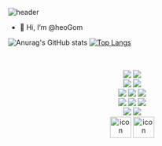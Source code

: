 ![header](https://capsule-render.vercel.app/api?type=waving&color=gradient&section=footer&height=300&text=Hello%20World!&fontColor=cccc&fontAlignY=60&animation=fadeIn)
- 👋 Hi, I’m @heoGom
  
![Anurag's GitHub stats](https://github-readme-stats.vercel.app/api?username=heoGom&show_icons=true&theme=radical)
[![Top Langs](https://github-readme-stats.vercel.app/api/top-langs/?username=heoGom&layout=compact)](https://github.com/delay-100/github-readme-stats)
<!-- 테크 스택 --> 
<div align=center>
  <br><br>
<img src="https://img.shields.io/badge/Java-007396?style=flat-square&logo=Java&logoColor=white"/>
<img src="https://img.shields.io/badge/dart-0175C2?style=flat-square&logo=dart"/><br>

<img src="https://img.shields.io/badge/Spring%20Boot-6DB33F?style=flat-square&logo=Spring%20Boot&logoColor=white"/>
<img src="https://img.shields.io/badge/Flutter-02569B?style=flat-square&logo=flutter"/><br>
<img src="https://img.shields.io/badge/JavaScript-F7DF1E?style=flat-square&logo=JavaScript&logoColor=white"/>
<img src="https://img.shields.io/badge/HTML5-E34F26?style=flat-square&logo=HTML5&logoColor=white"/>
<img src="https://img.shields.io/badge/CSS3-1572B6?style=flat-square&logo=CSS3&logoColor=white"/><br>

<img src="https://img.shields.io/badge/IntelliJ%20IDEA-000000?style=flat-square&logo=intellijidea"/>
<img src="https://img.shields.io/badge/Android%20Studio-000000?style=flat-square&logo=androidstudio"/>
<img src="https://img.shields.io/badge/EclipseIDE-2C2255?style=flat-square&logo=eclipseide"/>

<br>
<img src="https://img.shields.io/badge/Git-000000?style=flat-square&logo=Git"/>
<img src="https://img.shields.io/badge/slack-4A154B?style=flat-square&logo=slack"/>




<br>
<img src="https://techstack-generator.vercel.app/mysql-icon.svg" alt="icon" width="43" style="width: 43px; height: 43px; margin-right: 0px; margin-bottom: 0px;" />
<img src="https://techstack-generator.vercel.app/github-icon.svg" alt="icon" width="43" style="width: 43px; height: 43px; margin-right: 0px; margin-bottom: 0px;" />
<br><br>
</div>

<!---
heoGom/heoGom is a ✨ special ✨ repository because its `README.md` (this file) appears on your GitHub profile.
You can click the Preview link to take a look at your changes.
--->

